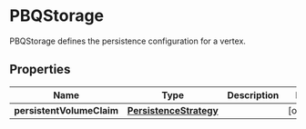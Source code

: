 

# PBQStorage

PBQStorage defines the persistence configuration for a vertex.

## Properties

Name | Type | Description | Notes
------------ | ------------- | ------------- | -------------
**persistentVolumeClaim** | [**PersistenceStrategy**](PersistenceStrategy.md) |  |  [optional]



